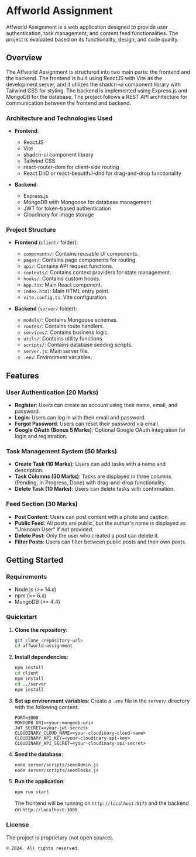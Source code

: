 # Affworld Assignment

Affworld Assignment is a web application designed to provide user authentication, task management, and content feed functionalities. The project is evaluated based on its functionality, design, and code quality.

## Overview

The Affworld Assignment is structured into two main parts: the frontend and the backend. The frontend is built using ReactJS with Vite as the development server, and it utilizes the shadcn-ui component library with Tailwind CSS for styling. The backend is implemented using Express.js and MongoDB for the database. The project follows a REST API architecture for communication between the frontend and backend.

### Architecture and Technologies Used
- **Frontend**:
  - ReactJS
  - Vite
  - shadcn-ui component library
  - Tailwind CSS
  - react-router-dom for client-side routing
  - React DnD or react-beautiful-dnd for drag-and-drop functionality

- **Backend**:
  - Express.js
  - MongoDB with Mongoose for database management
  - JWT for token-based authentication
  - Cloudinary for image storage

### Project Structure
- **Frontend** (`client/` folder):
  - `components/`: Contains reusable UI components.
  - `pages/`: Contains page components for routing.
  - `api/`: Contains API request functions.
  - `contexts/`: Contains context providers for state management.
  - `hooks/`: Contains custom hooks.
  - `App.tsx`: Main React component.
  - `index.html`: Main HTML entry point.
  - `vite.config.ts`: Vite configuration.

- **Backend** (`server/` folder):
  - `models/`: Contains Mongoose schemas.
  - `routes/`: Contains route handlers.
  - `services/`: Contains business logic.
  - `utils/`: Contains utility functions.
  - `scripts/`: Contains database seeding scripts.
  - `server.js`: Main server file.
  - `.env`: Environment variables.

## Features

### User Authentication (20 Marks)
- **Register**: Users can create an account using their name, email, and password.
- **Login**: Users can log in with their email and password.
- **Forgot Password**: Users can reset their password via email.
- **Google OAuth (Bonus 5 Marks)**: Optional Google OAuth integration for login and registration.

### Task Management System (50 Marks)
- **Create Task (10 Marks)**: Users can add tasks with a name and description.
- **Task Columns (30 Marks)**: Tasks are displayed in three columns (Pending, In Progress, Done) with drag-and-drop functionality.
- **Delete Task (10 Marks)**: Users can delete tasks with confirmation.

### Feed Section (30 Marks)
- **Post Content**: Users can post content with a photo and caption.
- **Public Feed**: All posts are public, but the author's name is displayed as "Unknown User" if not provided.
- **Delete Post**: Only the user who created a post can delete it.
- **Filter Posts**: Users can filter between public posts and their own posts.

## Getting Started

### Requirements
- Node.js (>= 14.x)
- npm (>= 6.x)
- MongoDB (>= 4.4)

### Quickstart

1. **Clone the repository**:
   ```sh
   git clone <repository-url>
   cd affworld-assignment
   ```

2. **Install dependencies**:
   ```sh
   npm install
   cd client
   npm install
   cd ../server
   npm install
   ```

3. **Set up environment variables**:
   Create a `.env` file in the `server/` directory with the following content:
   ```env
   PORT=3000
   MONGODB_URI=<your-mongodb-uri>
   JWT_SECRET=<your-jwt-secret>
   CLOUDINARY_CLOUD_NAME=<your-cloudinary-cloud-name>
   CLOUDINARY_API_KEY=<your-cloudinary-api-key>
   CLOUDINARY_API_SECRET=<your-cloudinary-api-secret>
   ```

4. **Seed the database**:
   ```sh
   node server/scripts/seedAdmin.js
   node server/scripts/seedTasks.js
   ```

5. **Run the application**:
   ```sh
   npm run start
   ```

   The frontend will be running on `http://localhost:5173` and the backend on `http://localhost:3000`.

### License

The project is proprietary (not open source). 

```
© 2024. All rights reserved.
```